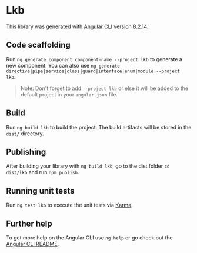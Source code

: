 # Lkb

This library was generated with [Angular CLI](https://github.com/angular/angular-cli) version 8.2.14.

## Code scaffolding

Run `ng generate component component-name --project lkb` to generate a new component. You can also use `ng generate directive|pipe|service|class|guard|interface|enum|module --project lkb`.
> Note: Don't forget to add `--project lkb` or else it will be added to the default project in your `angular.json` file. 

## Build

Run `ng build lkb` to build the project. The build artifacts will be stored in the `dist/` directory.

## Publishing

After building your library with `ng build lkb`, go to the dist folder `cd dist/lkb` and run `npm publish`.

## Running unit tests

Run `ng test lkb` to execute the unit tests via [Karma](https://karma-runner.github.io).

## Further help

To get more help on the Angular CLI use `ng help` or go check out the [Angular CLI README](https://github.com/angular/angular-cli/blob/master/README.md).
